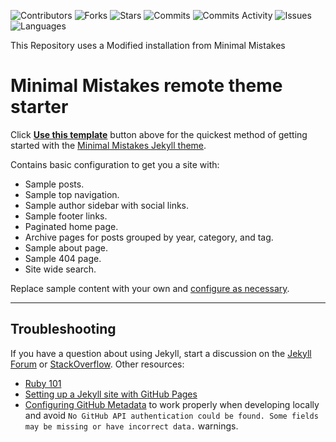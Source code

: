 ![Contributors](https://img.shields.io/github/contributors/schmittnieto/schmittnieto.github.io)
![Forks](https://img.shields.io/github/forks/schmittnieto/schmittnieto.github.io)
![Stars](https://img.shields.io/github/stars/schmittnieto/schmittnieto.github.io)
![Commits](https://img.shields.io/github/last-commit/schmittnieto/schmittnieto.github.io)
![Commits Activity](https://img.shields.io/github/commit-activity/schmittnieto/schmittnieto.github.io)
![Issues](https://img.shields.io/github/issues/schmittnieto/schmittnieto.github.io)
![Languages](https://img.shields.io/github/languages/top/schmittnieto/schmittnieto.github.io)



This Repository uses a Modified installation from Minimal Mistakes

# Minimal Mistakes remote theme starter

Click [**Use this template**](https://github.com/mmistakes/mm-github-pages-starter/generate) button above for the quickest method of getting started with the [Minimal Mistakes Jekyll theme](https://github.com/mmistakes/minimal-mistakes).

Contains basic configuration to get you a site with:

- Sample posts.
- Sample top navigation.
- Sample author sidebar with social links.
- Sample footer links.
- Paginated home page.
- Archive pages for posts grouped by year, category, and tag.
- Sample about page.
- Sample 404 page.
- Site wide search.

Replace sample content with your own and [configure as necessary](https://mmistakes.github.io/minimal-mistakes/docs/configuration/).

---

## Troubleshooting

If you have a question about using Jekyll, start a discussion on the [Jekyll Forum](https://talk.jekyllrb.com/) or [StackOverflow](https://stackoverflow.com/questions/tagged/jekyll). Other resources:

- [Ruby 101](https://jekyllrb.com/docs/ruby-101/)
- [Setting up a Jekyll site with GitHub Pages](https://jekyllrb.com/docs/github-pages/)
- [Configuring GitHub Metadata](https://github.com/jekyll/github-metadata/blob/master/docs/configuration.md#configuration) to work properly when developing locally and avoid `No GitHub API authentication could be found. Some fields may be missing or have incorrect data.` warnings.
